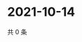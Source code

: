 # 2021-10-14

共 0 条

<!-- BEGIN WEIBO -->
<!-- 最后更新时间 Thu Oct 14 2021 21:17:42 GMT+0800 (China Standard Time) -->

<!-- END WEIBO -->
